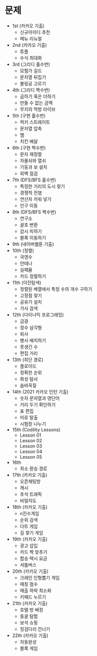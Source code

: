 # 문제

- 1st (카카오 기출)
  + 신규아이디 추천
  + 메뉴 리뉴얼
- 2nd (카카오 기출)
  + 튜플
  + 수식 최대화
- 3rd (그리디 홀수번)
   + 모험가 길드
   + 문자열 뒤집기
   + 볼링공 고르기
- 4th (그리디 짝수번)
   + 곱하기 혹은 더하기
   + 만들 수 없는 금액
   + 무지의 먹방 라이브
- 5th (구현 홀수번)
   + 럭키 스트레이트
   + 문자열 압축
   + 뱀
   + 치킨 배달
- 6th (구현 짝수번)
   + 문자 재정렬
   + 자물쇠와 열쇠
   + 기둥과 보 설치
   + 외벽 점검
- 7th (DFS/BFS 홀수번)
   + 특정한 거리의 도시 찾기
   + 경쟁적 전염
   + 연산자 끼워 넣기
   + 인구 이동
- 8th (DFS/BFS 짝수번)
   + 연구소
   + 괄호 변환
   + 감시 피하기
   + 블록 이동하기
- 9th (네이버웹툰 기출)
- 10th (정렬)
   + 국영수
   + 안테나
   + 실패율
   + 카드 정렬하기
- 11th (이진탐색)
   + 정렬된 배열에서 특정 수의 개수 구하기
   + 고정점 찾기
   + 공유기 설치
   + 가사 검색
- 12th (다이나믹 프로그래밍)
   + 금광
   + 정수 삼각형
   + 퇴사
   + 병사 배치하기
   + 못생긴 수
   + 편집 거리
- 13th (최단 경로)
   + 플로이드
   + 정확한 순위
   + 화성 탐사
   + 숨바꼭질
- 14th (2021 카카오 인턴 기출)
   + 숫자 문자열과 영단어
   + 거리 두기 확인하기
   + 표 편집
   + 미로 탈출
   + 시험장 나누기
- 15th (Codility Lessons)
  + Lesson 01
  + Lesson 02
  + Lesson 03
  + Lesson 04
  + Lesson 05
- 16th
  + 최소 환승 경로
- 17th (카카오 기출)
  + 오픈채팅방
  + 캐시
  + 추석 트래픽
  + 비밀지도
- 18th (카카오 기출)
  + n진수게임
  + 순위 검색
  + 다트 게임
  + 길 찾기 게임
- 19th (카카오 기출)
  + 광고 삽입
  + 카드 짝 맞추기
  + 합승 택시 요금
  + 셔틀버스
- 20th (카카오 기출)
  + 크레인 인형뽑기 게임
  + 매칭 점수
  + 매출 하락 최소화
  + 키패드 누르기
- 21th (카카오 기출)
  + 호텔 방 배정
  + 동굴 탐험
  + 보석 쇼핑
  + 징검다리 건너기
- 22th (카카오 기출)
  + 자동완성
  + 블록 게임